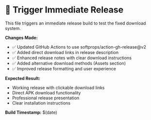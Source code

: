 # 🚀 Trigger Immediate Release

This file triggers an immediate release build to test the fixed download system.

**Changes Made:**
- ✅ Updated GitHub Actions to use softprops/action-gh-release@v2
- ✅ Added direct download links in release description
- ✅ Enhanced release notes with clear download instructions
- ✅ Added alternative download methods (Assets section)
- ✅ Improved release formatting and user experience

**Expected Result:**
- Working release with clickable download links
- Direct APK download functionality
- Professional release presentation
- Clear installation instructions

**Build Timestamp:** $(date)
